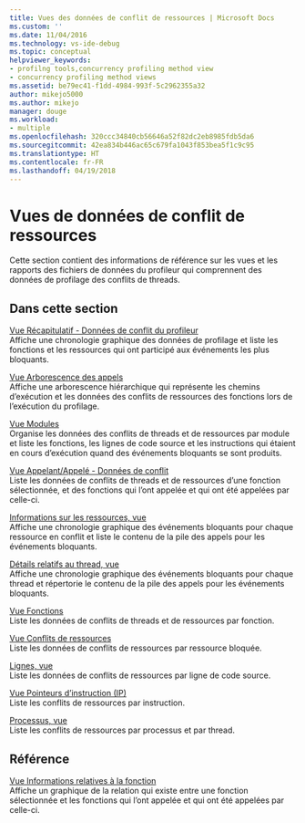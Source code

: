 ```yaml
---
title: Vues des données de conflit de ressources | Microsoft Docs
ms.custom: ''
ms.date: 11/04/2016
ms.technology: vs-ide-debug
ms.topic: conceptual
helpviewer_keywords:
- profilng tools,concurrency profiling method view
- concurrency profiling method views
ms.assetid: be79ec41-f1dd-4984-993f-5c2962355a32
author: mikejo5000
ms.author: mikejo
manager: douge
ms.workload:
- multiple
ms.openlocfilehash: 320ccc34840cb56646a52f82dc2eb8985fdb5da6
ms.sourcegitcommit: 42ea834b446ac65c679fa1043f853bea5f1c9c95
ms.translationtype: HT
ms.contentlocale: fr-FR
ms.lasthandoff: 04/19/2018
---
```

# <a name="resource-contention-data-views"></a>Vues de données de conflit de ressources
Cette section contient des informations de référence sur les vues et les rapports des fichiers de données du profileur qui comprennent des données de profilage des conflits de threads.  
  
## <a name="in-this-section"></a>Dans cette section  
 [Vue Récapitulatif - Données de conflit du profileur](../profiling/resource-contention-data-views.md)  
 Affiche une chronologie graphique des données de profilage et liste les fonctions et les ressources qui ont participé aux événements les plus bloquants.  
  
 [Vue Arborescence des appels](../profiling/call-tree-view-contention-data.md)  
 Affiche une arborescence hiérarchique qui représente les chemins d’exécution et les données des conflits de ressources des fonctions lors de l’exécution du profilage.  
  
 [Vue Modules](../profiling/modules-view-contention-data.md)  
 Organise les données des conflits de threads et de ressources par module et liste les fonctions, les lignes de code source et les instructions qui étaient en cours d’exécution quand des événements bloquants se sont produits.  
  
 [Vue Appelant/Appelé - Données de conflit](../profiling/caller-callee-view-contention-data.md)  
 Liste les données de conflits de threads et de ressources d’une fonction sélectionnée, et des fonctions qui l’ont appelée et qui ont été appelées par celle-ci.  
  
 [Informations sur les ressources, vue](../profiling/resource-details-view-contention-data.md)  
 Affiche une chronologie graphique des événements bloquants pour chaque ressource en conflit et liste le contenu de la pile des appels pour les événements bloquants.  
  
 [Détails relatifs au thread, vue](../profiling/thread-details-view-contention-data.md)  
 Affiche une chronologie graphique des événements bloquants pour chaque thread et répertorie le contenu de la pile des appels pour les événements bloquants.  
  
 [Vue Fonctions](../profiling/functions-view-contention-data.md)  
 Liste les données de conflits de threads et de ressources par fonction.  
  
 [Vue Conflits de ressources](../profiling/resource-contentions-view-contention-data.md)  
 Liste les données de conflits de ressources par ressource bloquée.  
  
 [Lignes, vue](../profiling/lines-view-contention-data.md)  
 Liste les données de conflits de ressources par ligne de code source.  
  
 [Vue Pointeurs d’instruction (IP)](../profiling/instruction-pointers-ips-view-contention-data.md)  
 Liste les conflits de ressources par instruction.  
  
 [Processus, vue](../profiling/process-view-contention-data.md)  
 Liste les conflits de ressources par processus et par thread.  
  
## <a name="reference"></a>Référence  
 [Vue Informations relatives à la fonction](../profiling/function-details-view.md)  
 Affiche un graphique de la relation qui existe entre une fonction sélectionnée et les fonctions qui l’ont appelée et qui ont été appelées par celle-ci.